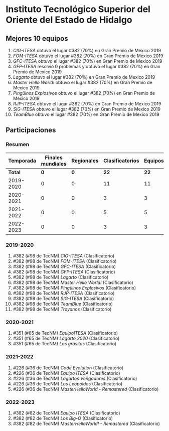 ---
---

# Instituto Tecnológico Superior del Oriente del Estado de Hidalgo

## Mejores 10 equipos

1. _CIO-ITESA_ obtuvo el lugar #382 (70%) en Gran Premio de Mexico 2019
1. _FOM-ITESA_ obtuvo el lugar #382 (70%) en Gran Premio de Mexico 2019
1. _GFC-ITESA_ obtuvo el lugar #382 (70%) en Gran Premio de Mexico 2019
1. _GFP-ITESA_ resolvió 0 problemas y obtuvo el lugar #382 (70%) en Gran Premio de Mexico 2019
1. _Lagarto_ obtuvo el lugar #382 (70%) en Gran Premio de Mexico 2019
1. _Master Hello World!_ obtuvo el lugar #382 (70%) en Gran Premio de Mexico 2019
1. _Pingüinos Explosivos_ obtuvo el lugar #382 (70%) en Gran Premio de Mexico 2019
1. _RJP-ITESA_ obtuvo el lugar #382 (70%) en Gran Premio de Mexico 2019
1. _SIG-ITESA_ obtuvo el lugar #382 (70%) en Gran Premio de Mexico 2019
1. _TeamBlue_ obtuvo el lugar #382 (70%) en Gran Premio de Mexico 2019

## Participaciones

### Resumen

| Temporada | Finales mundiales | Regionales | Clasificatorios | Equipos |
| --- | --- | --- | --- | --- |
| **Total** | **0** | **0** | **22** | **22** |
| 2019-2020 | 0 | 0 | 11 | 11 |
| 2020-2021 | 0 | 0 | 3 | 3 |
| 2021-2022 | 0 | 0 | 5 | 5 |
| 2022-2023 | 0 | 0 | 3 | 3 |

### 2019-2020

1. #382 (#98 de TecNM) _CIO-ITESA_ (Clasificatorio)
1. #382 (#98 de TecNM) _FOM-ITESA_ (Clasificatorio)
1. #382 (#98 de TecNM) _GFC-ITESA_ (Clasificatorio)
1. #382 (#98 de TecNM) _GFP-ITESA_ (Clasificatorio)
1. #382 (#98 de TecNM) _Lagarto_ (Clasificatorio)
1. #382 (#98 de TecNM) _Master Hello World!_ (Clasificatorio)
1. #382 (#98 de TecNM) _Pingüinos Explosivos_ (Clasificatorio)
1. #382 (#98 de TecNM) _RJP-ITESA_ (Clasificatorio)
1. #382 (#98 de TecNM) _SIG-ITESA_ (Clasificatorio)
1. #382 (#98 de TecNM) _TeamBlue_ (Clasificatorio)
1. #382 (#98 de TecNM) _Troyanos_ (Clasificatorio)

### 2020-2021

1. #351 (#65 de TecNM) _EquipoITESA_ (Clasificatorio)
1. #351 (#65 de TecNM) _Lagarto 2020_ (Clasificatorio)
1. #351 (#65 de TecNM) _Los grasitos_ (Clasificatorio)

### 2021-2022

1. #226 (#36 de TecNM) _Code Evolution_ (Clasificatorio)
1. #226 (#36 de TecNM) _Equipo ITESA_ (Clasificatorio)
1. #226 (#36 de TecNM) _Lagartos Vengadores_ (Clasificatorio)
1. #226 (#36 de TecNM) _Los Leopoldos_ (Clasificatorio)
1. #226 (#36 de TecNM) _MasterHelloWorld - Remastered_ (Clasificatorio)

### 2022-2023

1. #382 (#82 de TecNM) _Equipo ITESA_ (Clasificatorio)
1. #382 (#82 de TecNM) _Los Big-O_ (Clasificatorio)
1. #382 (#82 de TecNM) _MasterHelloWorld! - Remastered_ (Clasificatorio)




